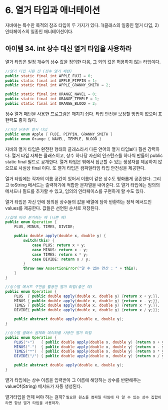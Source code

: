 # 6. 열거 타입과 애너테이션

자바에는 특수한 목적의 참조 타입이 두 가지가 있다. 1)클래스의 일종인 열거 타입, 2)인터페이스의 일종인 애너테이션이다.

## 아이템 34. int 상수 대신 열거 타입을 사용하라
열거 타입은 일정 개수의 상수 값을 정의한 다음, 그 외의 값은 허용하지 않는 타입이다.
```java
//열거 타입 지원 전 (정수 열거 패턴)
public static final int APPLE_FUJI = 0;
public static final int APPLE_PIPPIN = 1;
public static final int APPLE_GRANNY_SMITH = 2;

public static final int ORANGE_NAVEL = 0;
public static final int ORANGE_TEMPLE = 1;
public static final int ORANGE_BLOOD = 2;
```
정수 열거 패턴을 사용한 프로그램은 깨지기 쉽다. 타입 안전을 보장할 방법이 없으며 표현력도 좋지 않다.

```java
//가장 단순한 열거 타입
public enum Apple { FUJI, PIPPIN, GRANNY_SMITH }
public enum Orange { NAVEL, TEMPLE, BLOOD }
```
자바의 열거 타입은 완전한 형태의 클래스라서 다른 언어의 열거 타입보다 훨씬 강력하다. 열거 타입 자체는 클래스이고, 상수 하나당 자신의 인스턴스를 하나씩 만들어 public static final 필드로 공개한다. 열거 타입은 밖에서 접근할 수 있는 생성자를 제공하지 않으므로 사실상 final 이다. 또 열거 타입은 컴파일타임 타입 안전성을 제공한다.

열거 타입에는 각자의 이름 공간이 있어서 이름이 같은 상수도 평화롭게 공존한다. 그리고 toString 메서드는 출력하기에 적합한 문자열을 내어준다.
또 열거 타입에는 임의의 메서드나 필드를 추가할 수 있고, 임의의 인터페이스를 구현하게 할 수도 있다.

열거 타입은 자신 안에 정의된 상수들의 값을 배열에 담아 반환하는 정적 메서드인 values를 제공한다. 값들은 선언된 순서로 저장된다.

```java
//값에 따라 분기하는 예 (나쁜 예)
public enum Operation {
    PLUS, MINUS, TIMES, DIVIDE;

    public double apply(double x, double y) {
        switch(this) {
            case PLUS: return x + y;
            case MINUS: return x - y;
            case TIMES: return x * y;
            case DIVIDE: return x / y;
        }
        throw new AssertionError("알 수 없는 연산 : " + this);
    }
}

//상수별 메서드 구현을 활용한 열거 타입(좋은 예)
public enum Operation {
    PLUS  { public double apply(double x, double y) {return x + y;}},
    MINUS { public double apply(double x, double y) {return x - y;}},
    TIMES { public double apply(double x, double y) {return x * y;}},
    DIVIDE{ public double apply(double x, double y) {return x / y;}};

    public abstract double apply(double x, double y);
}

//상수별 클래스 몸체와 데이터를 사용한 열거 타입
public enum Operation {
    PLUS("+")   { public double apply(double x, double y) {return x + y;}},
    MINUS("-")  { public double apply(double x, double y) {return x - y;}},
    TIMES("*")  { public double apply(double x, double y) {return x * y;}},
    DIVIDE("/") { public double apply(double x, double y) {return x / y;}};

    public abstract double apply(double x, double y);
}
```

열거 타입에는 상수 이름을 입력받아 그 이름에 해당하는 상수를 반환해주는 valueOf(String) 메서드가 자동 생성된다.

열거타입을 언제 써야 하는 걸까? `필요한 원소를 컴파일 타임에 다 알 수 있는 상수 집합이라면 항상 열거 타입을 사용하자.`
